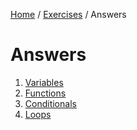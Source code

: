 <a href="/javascript-4-beginners/">Home</a> / <a href="/javascript-4-beginners/Exercises/">Exercises</a> / Answers

# Answers

1. [Variables](Answers/1%20Variables)
2. [Functions](Answers/2%20Functions)
3. [Conditionals](Answers/3%20Conditionals)
4. [Loops](Answers/4%20Loops)